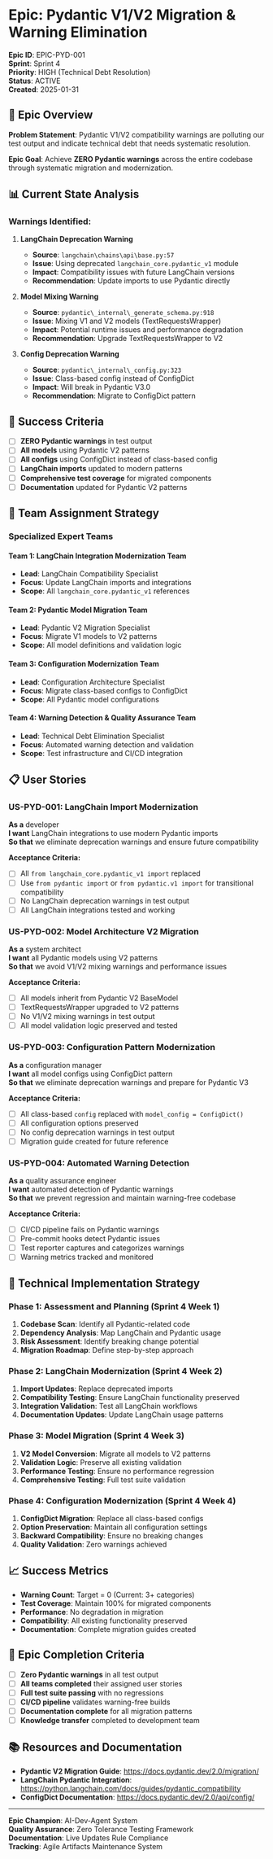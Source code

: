 # Epic: Pydantic V1/V2 Migration & Warning Elimination

**Epic ID**: EPIC-PYD-001  
**Sprint**: Sprint 4  
**Priority**: HIGH (Technical Debt Resolution)  
**Status**: ACTIVE  
**Created**: 2025-01-31  

## 🎯 **Epic Overview**

**Problem Statement**: Pydantic V1/V2 compatibility warnings are polluting our test output and indicate technical debt that needs systematic resolution.

**Epic Goal**: Achieve **ZERO Pydantic warnings** across the entire codebase through systematic migration and modernization.

## 📊 **Current State Analysis**

### **Warnings Identified:**

1. **LangChain Deprecation Warning** 
   - **Source**: `langchain\chains\api\base.py:57`
   - **Issue**: Using deprecated `langchain_core.pydantic_v1` module
   - **Impact**: Compatibility issues with future LangChain versions
   - **Recommendation**: Update imports to use Pydantic directly

2. **Model Mixing Warning**
   - **Source**: `pydantic\_internal\_generate_schema.py:918`
   - **Issue**: Mixing V1 and V2 models (TextRequestsWrapper)
   - **Impact**: Potential runtime issues and performance degradation
   - **Recommendation**: Upgrade TextRequestsWrapper to V2

3. **Config Deprecation Warning**
   - **Source**: `pydantic\_internal\_config.py:323`
   - **Issue**: Class-based config instead of ConfigDict
   - **Impact**: Will break in Pydantic V3.0
   - **Recommendation**: Migrate to ConfigDict pattern

## 🎯 **Success Criteria**

- [ ] **ZERO Pydantic warnings** in test output
- [ ] **All models** using Pydantic V2 patterns
- [ ] **All configs** using ConfigDict instead of class-based config
- [ ] **LangChain imports** updated to modern patterns
- [ ] **Comprehensive test coverage** for migrated components
- [ ] **Documentation** updated for Pydantic V2 patterns

## 👥 **Team Assignment Strategy**

### **Specialized Expert Teams**

#### **Team 1: LangChain Integration Modernization Team**
- **Lead**: LangChain Compatibility Specialist
- **Focus**: Update LangChain imports and integrations
- **Scope**: All `langchain_core.pydantic_v1` references

#### **Team 2: Pydantic Model Migration Team**
- **Lead**: Pydantic V2 Migration Specialist  
- **Focus**: Migrate V1 models to V2 patterns
- **Scope**: All model definitions and validation logic

#### **Team 3: Configuration Modernization Team**
- **Lead**: Configuration Architecture Specialist
- **Focus**: Migrate class-based configs to ConfigDict
- **Scope**: All Pydantic model configurations

#### **Team 4: Warning Detection & Quality Assurance Team**
- **Lead**: Technical Debt Elimination Specialist
- **Focus**: Automated warning detection and validation
- **Scope**: Test infrastructure and CI/CD integration

## 📋 **User Stories**

### **US-PYD-001: LangChain Import Modernization**
**As a** developer  
**I want** LangChain integrations to use modern Pydantic imports  
**So that** we eliminate deprecation warnings and ensure future compatibility  

**Acceptance Criteria:**
- [ ] All `from langchain_core.pydantic_v1 import` replaced
- [ ] Use `from pydantic import` or `from pydantic.v1 import` for transitional compatibility
- [ ] No LangChain deprecation warnings in test output
- [ ] All LangChain integrations tested and working

### **US-PYD-002: Model Architecture V2 Migration**
**As a** system architect  
**I want** all Pydantic models using V2 patterns  
**So that** we avoid V1/V2 mixing warnings and performance issues  

**Acceptance Criteria:**
- [ ] All models inherit from Pydantic V2 BaseModel
- [ ] TextRequestsWrapper upgraded to V2 patterns
- [ ] No V1/V2 mixing warnings in test output
- [ ] All model validation logic preserved and tested

### **US-PYD-003: Configuration Pattern Modernization**
**As a** configuration manager  
**I want** all model configs using ConfigDict pattern  
**So that** we eliminate deprecation warnings and prepare for Pydantic V3  

**Acceptance Criteria:**
- [ ] All class-based `config` replaced with `model_config = ConfigDict()`
- [ ] All configuration options preserved
- [ ] No config deprecation warnings in test output
- [ ] Migration guide created for future reference

### **US-PYD-004: Automated Warning Detection**
**As a** quality assurance engineer  
**I want** automated detection of Pydantic warnings  
**So that** we prevent regression and maintain warning-free codebase  

**Acceptance Criteria:**
- [ ] CI/CD pipeline fails on Pydantic warnings
- [ ] Pre-commit hooks detect Pydantic issues
- [ ] Test reporter captures and categorizes warnings
- [ ] Warning metrics tracked and monitored

## 🔧 **Technical Implementation Strategy**

### **Phase 1: Assessment and Planning** (Sprint 4 Week 1)
1. **Codebase Scan**: Identify all Pydantic-related code
2. **Dependency Analysis**: Map LangChain and Pydantic usage
3. **Risk Assessment**: Identify breaking change potential
4. **Migration Roadmap**: Define step-by-step approach

### **Phase 2: LangChain Modernization** (Sprint 4 Week 2)
1. **Import Updates**: Replace deprecated imports
2. **Compatibility Testing**: Ensure LangChain functionality preserved
3. **Integration Validation**: Test all LangChain workflows
4. **Documentation Updates**: Update LangChain usage patterns

### **Phase 3: Model Migration** (Sprint 4 Week 3)
1. **V2 Model Conversion**: Migrate all models to V2 patterns
2. **Validation Logic**: Preserve all existing validation
3. **Performance Testing**: Ensure no performance regression
4. **Comprehensive Testing**: Full test suite validation

### **Phase 4: Configuration Modernization** (Sprint 4 Week 4)
1. **ConfigDict Migration**: Replace all class-based configs
2. **Option Preservation**: Maintain all configuration settings
3. **Backward Compatibility**: Ensure no breaking changes
4. **Quality Validation**: Zero warnings achieved

## 📈 **Success Metrics**

- **Warning Count**: Target = 0 (Current: 3+ categories)
- **Test Coverage**: Maintain 100% for migrated components
- **Performance**: No degradation in migration
- **Compatibility**: All existing functionality preserved
- **Documentation**: Complete migration guides created

## 🔄 **Epic Completion Criteria**

- [ ] **Zero Pydantic warnings** in all test output
- [ ] **All teams completed** their assigned user stories
- [ ] **Full test suite passing** with no regressions
- [ ] **CI/CD pipeline** validates warning-free builds
- [ ] **Documentation complete** for all migration patterns
- [ ] **Knowledge transfer** completed to development team

## 📚 **Resources and Documentation**

- **Pydantic V2 Migration Guide**: https://docs.pydantic.dev/2.0/migration/
- **LangChain Pydantic Integration**: https://python.langchain.com/docs/guides/pydantic_compatibility
- **ConfigDict Documentation**: https://docs.pydantic.dev/2.0/api/config/

---

**Epic Champion**: AI-Dev-Agent System  
**Quality Assurance**: Zero Tolerance Testing Framework  
**Documentation**: Live Updates Rule Compliance  
**Tracking**: Agile Artifacts Maintenance System  
